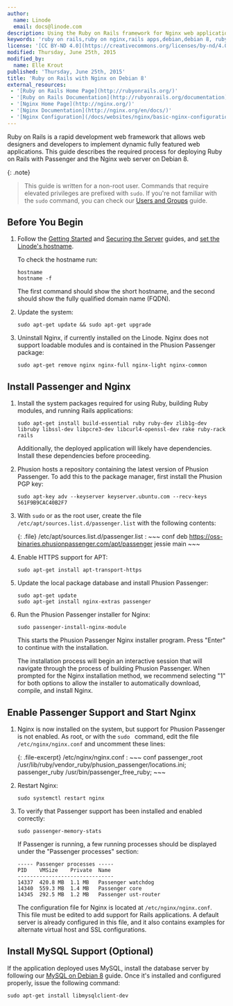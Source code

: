 ```yaml
---
author:
  name: Linode
  email: docs@linode.com
description: Using the Ruby on Rails framework for Nginx web applications on Debian 7
keywords: 'ruby on rails,ruby on nginx,rails apps,debian,debian 8, ruby, nginx'
license: '[CC BY-ND 4.0](https://creativecommons.org/licenses/by-nd/4.0)'
modified: Thursday, June 25th, 2015
modified_by:
  name: Elle Krout
published: 'Thursday, June 25th, 2015'
title: 'Ruby on Rails with Nginx on Debian 8'
external_resources:
 - '[Ruby on Rails Home Page](http://rubyonrails.org/)'
 - '[Ruby on Rails Documentation](http://rubyonrails.org/documentation)'
 - '[Nginx Home Page](http://nginx.org/)'
 - '[Nginx Documentation](http://nginx.org/en/docs/)'
 - '[Nginx Configuration](/docs/websites/nginx/basic-nginx-configuration)'
---
```


Ruby on Rails is a rapid development web framework that allows web designers and developers to implement dynamic fully featured web applications. This guide describes the required process for deploying Ruby on Rails with Passenger and the Nginx web server on Debian 8.

{: .note}
>
>This guide is written for a non-root user. Commands that require elevated privileges are prefixed with `sudo`. If you're not familiar with the `sudo` command, you can check our [Users and Groups](/docs/tools-reference/linux-users-and-groups) guide.

## Before You Begin

1.  Follow the [Getting Started](/docs/getting-started) and [Securing the Server](/docs/security/securing-your-server) guides, and [set the Linode's hostname](/docs/getting-started#setting-the-hostname).

    To check the hostname run:

        hostname
        hostname -f

    The first command should show the short hostname, and the second should show the fully qualified domain name (FQDN).

2.  Update the system:

        sudo apt-get update && sudo apt-get upgrade

3.  Uninstall Nginx, if currently installed on the Linode. Nginx does not support loadable modules and is contained in the Phusion Passenger package:

        sudo apt-get remove nginx nginx-full nginx-light nginx-common


## Install Passenger and Nginx

1.  Install the system packages required for using Ruby, building Ruby modules, and running Rails applications:

        sudo apt-get install build-essential ruby ruby-dev zlib1g-dev libruby libssl-dev libpcre3-dev libcurl4-openssl-dev rake ruby-rack rails

    Additionally, the deployed application will likely have dependencies. Install these dependencies before proceeding.

2.  Phusion hosts a repository containing the latest version of Phusion Passenger. To add this to the package manager, first install the Phusion PGP key:

        sudo apt-key adv --keyserver keyserver.ubuntu.com --recv-keys 561F9B9CAC40B2F7

3.  With `sudo` or as the root user, create the file `/etc/apt/sources.list.d/passenger.list` with the following contents:

    {: .file}
    /etc/apt/sources.list.d/passenger.list
    :   ~~~ conf
        deb https://oss-binaries.phusionpassenger.com/apt/passenger jessie main
        ~~~

4.  Enable HTTPS support for APT:

        sudo apt-get install apt-transport-https

5.  Update the local package database and install Phusion Passenger:

        sudo apt-get update
        sudo apt-get install nginx-extras passenger

6.  Run the Phusion Passenger installer for Nginx:

        sudo passenger-install-nginx-module

    This starts the Phusion Passenger Nginx installer program. Press "Enter" to continue with the installation.

    The installation process will begin an interactive session that will navigate through the process of building Phusion Passenger. When prompted for the Nginx installation method, we recommend selecting "1" for both options to allow the installer to automatically download, compile, and install Nginx.


## Enable Passenger Support and Start Nginx

1.  Nginx is now installed on the system, but support for Phusion Passenger is not enabled. As root, or with the `sudo ` command, edit the file `/etc/nginx/nginx.conf` and uncomment these lines:

    {: .file-excerpt}
    /etc/nginx/nginx.conf
    :   ~~~ conf
        passenger_root /usr/lib/ruby/vendor_ruby/phusion_passenger/locations.ini;
        passenger_ruby /usr/bin/passenger_free_ruby;
        ~~~

2.  Restart Nginx:

        sudo systemctl restart nginx

3.  To verify that Passenger support has been installed and enabled correctly:

        sudo passenger-memory-stats

    If Passenger is running, a few running processes should be displayed under the "Passenger processes" section:

        ----- Passenger processes -----
        PID    VMSize    Private  Name
        -------------------------------
        14337  420.8 MB  1.1 MB   Passenger watchdog
        14340  559.3 MB  1.4 MB   Passenger core
        14345  292.5 MB  1.2 MB   Passenger ust-router

    The configuration file for Nginx is located at `/etc/nginx/nginx.conf`. This file must be edited to add support for Rails applications. A default server is already configured in this file, and it also contains examples for alternate virtual host and SSL configurations.


## Install MySQL Support (Optional)

If the application deployed uses MySQL, install the database server by following our [MySQL on Debian 8](/docs/databases/mysql/mysql-relational-databases-debian-8) guide. Once it's installed and configured properly, issue the following command:

    sudo apt-get install libmysqlclient-dev